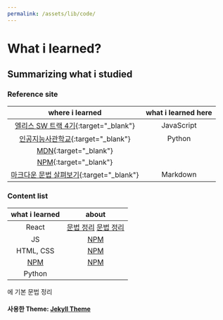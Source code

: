 ```yaml
---
permalink: /assets/lib/code/
---
```


# What i learned?

## Summarizing what i studied

### Reference site

|                                                                                         where i learned                                                                                         | what i learned here |
| :---------------------------------------------------------------------------------------------------------------------------------------------------------------------------------------------: | :-----------------: |
|                                                                [엘리스 SW 트랙 4기](https://elice.training/){:target="\_blank"}                                                                 |     JavaScript      |
|                                                                [인공지능사관학교](https://gj-aischool.or.kr/){:target="\_blank"}                                                                |       Python        |
|                                                                   [MDN](https://developer.mozilla.org/ko/){:target="\_blank"}                                                                   |                     |
|                                                                        [NPM](https://www.npmjs.com/){:target="\_blank"}                                                                         |                     |
| [마크다운 문법 살펴보기](https://docs.github.com/en/get-started/writing-on-github/getting-started-with-writing-and-formatting-on-github/basic-writing-and-formatting-syntax){:target="\_blank"} |      Markdown       |

### Content list

|        what i learned         |                                                    about                                                     |
| :---------------------------: | :----------------------------------------------------------------------------------------------------------: |
|             React             | [문법 정리](react-grammar.jsx) <a href="{{page.permalink}}/react-grammar.jsx" target="\_blank">문법 정리</a> |
|              JS               |                           <a href="https://www.npmjs.com/" target="_blank">NPM</a>                           |
|           HTML, CSS           |                           <a href="https://www.npmjs.com/" target="_blank">NPM</a>                           |
| [NPM](https://www.npmjs.com/) |                           <a href="https://www.npmjs.com/" target="_blank">NPM</a>                           |
|            Python             |

에 기본 문법 정리

#### 사용한 Theme: [Jekyll Theme](./Chirpy-README.md)
